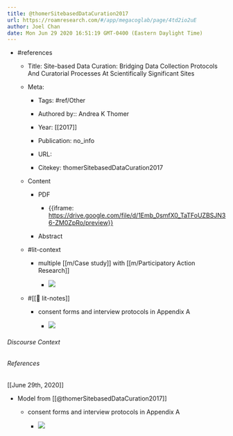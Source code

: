 ```yaml
---
title: @thomerSitebasedDataCuration2017
url: https://roamresearch.com/#/app/megacoglab/page/4td2io2uE
author: Joel Chan
date: Mon Jun 29 2020 16:51:19 GMT-0400 (Eastern Daylight Time)
---
```


- #references

    - Title: Site-based Data Curation: Bridging Data Collection Protocols And Curatorial Processes At Scientifically Significant Sites

    - Meta:

        - Tags: #ref/Other

        - Authored by::  Andrea K Thomer

        - Year: [[2017]]

        - Publication: no_info

        - URL:

        - Citekey: thomerSitebasedDataCuration2017

    - Content

        - PDF

            - {{iframe: https://drive.google.com/file/d/1Emb_0smfX0_TaTFoUZBSJN36-ZM0ZpRo/preview}}

        - Abstract

    - #lit-context

        - multiple [[m/Case study]] with [[m/Participatory Action Research]]

            - ![](https://firebasestorage.googleapis.com/v0/b/firescript-577a2.appspot.com/o/imgs%2Fapp%2Fmegacoglab%2F7ZsqURJZ-0.png?alt=media&token=19e36fc5-04ff-4df2-ae58-d67a58948f12)

    - #[[📝 lit-notes]]

        - consent forms and interview protocols in Appendix A

            - ![](https://firebasestorage.googleapis.com/v0/b/firescript-577a2.appspot.com/o/imgs%2Fapp%2Fmegacoglab%2F2e7RN7ZHTp.png?alt=media&token=e3a8e9c2-0e57-4f08-b1e4-65e2bc906dd2)

###### Discourse Context



###### References

[[June 29th, 2020]]

- Model from [[@thomerSitebasedDataCuration2017]]

    - consent forms and interview protocols in Appendix A

        - ![](https://firebasestorage.googleapis.com/v0/b/firescript-577a2.appspot.com/o/imgs%2Fapp%2Fmegacoglab%2F2e7RN7ZHTp.png?alt=media&token=e3a8e9c2-0e57-4f08-b1e4-65e2bc906dd2)
